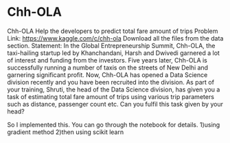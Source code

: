 # Chh-OLA
Chh-OLA Help the developers to predict total fare amount of trips
Problem Link:
https://www.kaggle.com/c/chh-ola
Download all the files from the data section.
Statement:
In the Global Entrepreneurship Summit, Chh-OLA, the taxi-hailing startup led by 
Khanchandani, Harsh and Dwivedi garnered a lot of interest and funding from the investors. Five years later,
Chh-OLA is successfully running a 
number of taxis on the streets of New Delhi and garnering significant profit.
Now, Chh-OLA has opened a Data Science division recently and you have been recruited into the division.
As part of your training, Shruti, the head of the Data Science division, has given you a task of estimating total fare amount of trips using various trip parameters such as distance, passenger count etc.
Can you fulfil this task given by your head?

So I implemented this.
You can go through the notebook for details.
1)using gradient method
2)then using scikit learn
